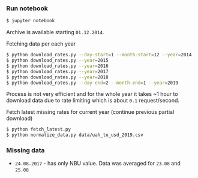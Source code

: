 ### Run notebook

```bash
$ jupyter notebook
```

Archive is available starting `01.12.2014`.

Fetching data per each year

```bash
$ python download_rates.py --day-start=1 --month-start=12 --year=2014
$ python download_rates.py --year=2015
$ python download_rates.py --year=2016
$ python download_rates.py --year=2017
$ python download_rates.py --year=2018
$ python download_rates.py --day-end=2 --month-end=1 --year=2019
```

Process is not very efficient and for the whole year it takes ~1 hour to
download data due to rate limiting which is about `0.1` request/second.

Fetch latest missing rates for current year (continue previous partial download)

```bash
$ python fetch_latest.py
$ python normalize_data.py data/uah_to_usd_2019.csv
```

### Missing data

* `24.08.2017` - has only NBU value. Data was averaged for `23.08` and `25.08`
